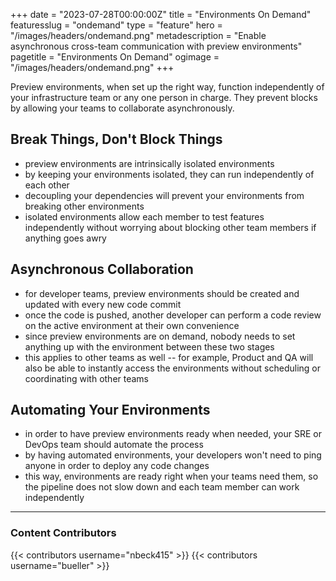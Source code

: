 +++
date = "2023-07-28T00:00:00Z"
title = "Environments On Demand"
featuresslug = "ondemand"
type = "feature"
hero = "/images/headers/ondemand.png"
metadescription = "Enable asynchronous cross-team communication with preview environments"
pagetitle = "Environments On Demand"
ogimage = "/images/headers/ondemand.png"
+++

Preview environments, when set up the right way, function independently of your infrastructure team or any one person in charge. They prevent blocks by allowing your teams to collaborate asynchronously.


## Break Things, Don't Block Things
- preview environments are intrinsically isolated environments
- by keeping your environments isolated, they can run independently of each other
- decoupling your dependencies will prevent your environments from breaking other environments
- isolated environments allow each member to test features independently without worrying about blocking other team members if anything goes awry


## Asynchronous Collaboration
- for developer teams, preview environments should be created and updated with every new code commit
- once the code is pushed, another developer can perform a code review on the active environment at their own convenience
- since preview environments are on demand, nobody needs to set anything up with the environment between these two stages
- this applies to other teams as well -- for example, Product and QA will also be able to instantly access the environments without scheduling or coordinating with other teams



## Automating Your Environments
- in order to have preview environments ready when needed, your SRE or DevOps team should automate the process
- by having automated environments, your developers won't need to ping anyone in order to deploy any code changes
- this way, environments are ready right when your teams need them, so the pipeline does not slow down and each team member can work independently





----
### Content Contributors

{{< contributors username="nbeck415" >}}
{{< contributors username="bueller" >}}
